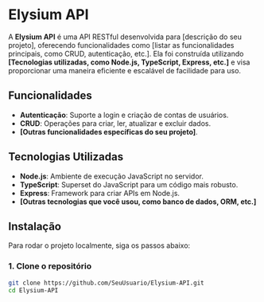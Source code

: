 # Elysium API

A **Elysium API** é uma API RESTful desenvolvida para [descrição do seu projeto], oferecendo funcionalidades como [listar as funcionalidades principais, como CRUD, autenticação, etc.]. Ela foi construída utilizando **[Tecnologias utilizadas, como Node.js, TypeScript, Express, etc.]** e visa proporcionar uma maneira eficiente e escalável de facilidade para uso.

## Funcionalidades

- **Autenticação**: Suporte a login e criação de contas de usuários.
- **CRUD**: Operações para criar, ler, atualizar e excluir dados.
- **[Outras funcionalidades específicas do seu projeto]**.

## Tecnologias Utilizadas

- **Node.js**: Ambiente de execução JavaScript no servidor.
- **TypeScript**: Superset do JavaScript para um código mais robusto.
- **Express**: Framework para criar APIs em Node.js.
- **[Outras tecnologias que você usou, como banco de dados, ORM, etc.]**

## Instalação

Para rodar o projeto localmente, siga os passos abaixo:

### 1. Clone o repositório

```bash
git clone https://github.com/SeuUsuario/Elysium-API.git
cd Elysium-API
```

